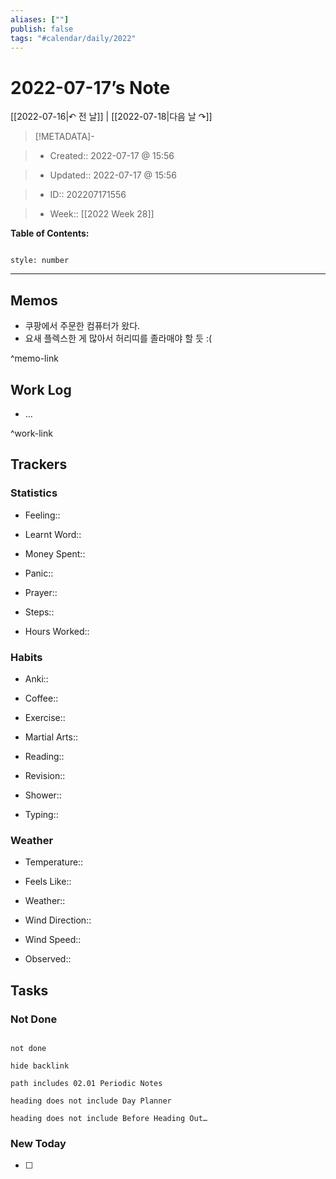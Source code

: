 ```yaml
---
aliases: [""]
publish: false
tags: "#calendar/daily/2022"
---
```


# 2022-07-17’s Note

[[2022-07-16|↶ 전 날]] | [[2022-07-18|다음 날 ↷]]

> [!METADATA]-

> - Created:: 2022-07-17 @ 15:56

> - Updated:: 2022-07-17 @ 15:56

> - ID:: 202207171556

> - Week:: [[2022 Week 28]]

**Table of Contents:**

```toc

style: number

```

___

## Memos

- 쿠팡에서 주문한 컴퓨터가 왔다. 
- 요새 플렉스한 게 많아서 허리띠를 졸라매야 할 듯 :(

^memo-link

## Work Log

- …

^work-link

## Trackers

### Statistics

- Feeling::

- Learnt Word::

- Money Spent::

- Panic::

- Prayer::

- Steps::

- Hours Worked::

### Habits

- Anki::

- Coffee::

- Exercise::

- Martial Arts::

- Reading::

- Revision::

- Shower::

- Typing::

### Weather

- Temperature::

- Feels Like::

- Weather::

- Wind Direction::

- Wind Speed::

- Observed::

## Tasks

### Not Done

```tasks

not done

hide backlink

path includes 02.01 Periodic Notes

heading does not include Day Planner

heading does not include Before Heading Out…

```

### New Today

- [ ]